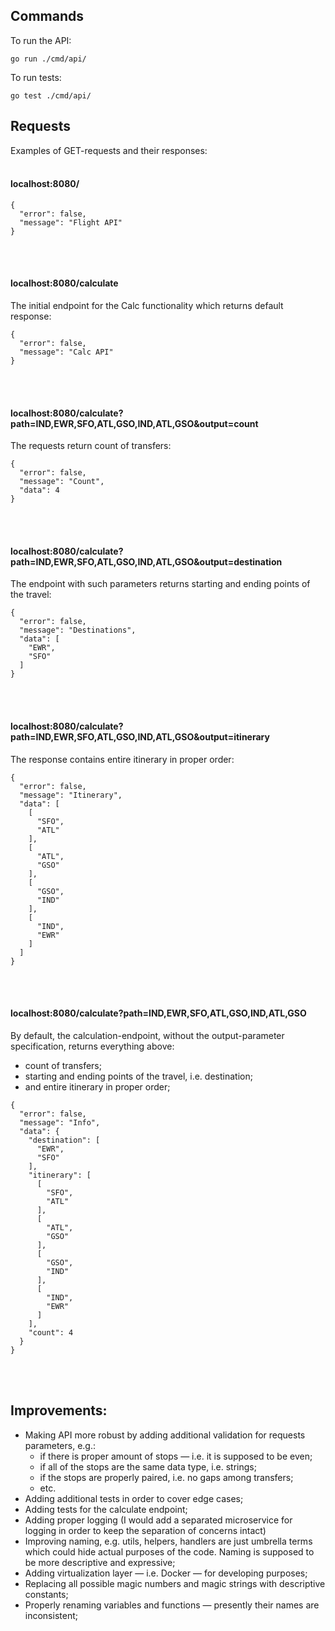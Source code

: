 ## Commands

To run the API:

```
go run ./cmd/api/
```

To run tests:

```
go test ./cmd/api/
```

## Requests

Examples of GET-requests and their responses:
<br></br>

#### localhost:8080/

```
{
  "error": false,
  "message": "Flight API"
}
```

<br></br>

#### localhost:8080/calculate

The initial endpoint for the Calc functionality which returns default response:

```
{
  "error": false,
  "message": "Calc API"
}
```

<br></br>

#### localhost:8080/calculate?path=IND,EWR,SFO,ATL,GSO,IND,ATL,GSO&output=count

The requests return count of transfers:

```
{
  "error": false,
  "message": "Count",
  "data": 4
}
```

<br></br>

#### localhost:8080/calculate?path=IND,EWR,SFO,ATL,GSO,IND,ATL,GSO&output=destination

The endpoint with such parameters returns starting and ending points of the travel:

```
{
  "error": false,
  "message": "Destinations",
  "data": [
    "EWR",
    "SFO"
  ]
}
```

<br></br>

#### localhost:8080/calculate?path=IND,EWR,SFO,ATL,GSO,IND,ATL,GSO&output=itinerary

The response contains entire itinerary in proper order:

```
{
  "error": false,
  "message": "Itinerary",
  "data": [
    [
      "SFO",
      "ATL"
    ],
    [
      "ATL",
      "GSO"
    ],
    [
      "GSO",
      "IND"
    ],
    [
      "IND",
      "EWR"
    ]
  ]
}
```

<br></br>

#### localhost:8080/calculate?path=IND,EWR,SFO,ATL,GSO,IND,ATL,GSO

By default, the calculation-endpoint, without the output-parameter specification, returns everything above:

* count of transfers;
* starting and ending points of the travel, i.e. destination;
* and entire itinerary in proper order;

```
{
  "error": false,
  "message": "Info",
  "data": {
    "destination": [
      "EWR",
      "SFO"
    ],
    "itinerary": [
      [
        "SFO",
        "ATL"
      ],
      [
        "ATL",
        "GSO"
      ],
      [
        "GSO",
        "IND"
      ],
      [
        "IND",
        "EWR"
      ]
    ],
    "count": 4
  }
}
```

<br></br>

## Improvements:

* Making API more robust by adding additional validation for requests parameters, e.g.:
    * if there is proper amount of stops — i.e. it is supposed to be even;
    * if all of the stops are the same data type, i.e. strings;
    * if the stops are properly paired, i.e. no gaps among transfers;
    * etc.
* Adding additional tests in order to cover edge cases;
* Adding tests for the calculate endpoint;
* Adding proper logging (I would add a separated microservice for logging in order to keep the separation of concerns
  intact)
* Improving naming, e.g. utils, helpers, handlers are just umbrella terms which could hide actual purposes of the code. Naming is supposed to be more descriptive and expressive;
* Adding virtualization layer — i.e. Docker — for developing purposes;
* Replacing all possible magic numbers and magic strings with descriptive constants;
* Properly renaming variables and functions — presently their names are inconsistent;